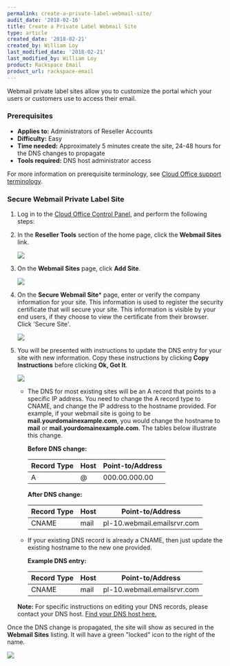 ```yaml
---
permalink: create-a-private-label-webmail-site/
audit_date: '2018-02-16'
title: Create a Private Label Webmail Site
type: article
created_date: '2018-02-21'
created_by: William Loy
last_modified_date: '2018-02-21'
last_modified_by: William Loy
product: Rackspace Email
product_url: rackspace-email
---
```


Webmail private label sites allow you to customize the portal which your users or customers use to access their email.

### Prerequisites

- **Applies to:** Administrators of Reseller Accounts
- **Difficulty:** Easy
- **Time needed:** Approximately 5 minutes create the site, 24-48 hours for the DNS changes to propagate
- **Tools required:**  DNS host administrator access

For more information on prerequisite terminology, see [Cloud Office support terminology](/how-to/cloud-office-support-terminology).

### Secure Webmail Private Label Site

1. Log in to the [Cloud Office Control Panel](https://cp.rackspace.com), and perform the following steps:

2. In the **Reseller Tools** section of the home page, click the **Webmail Sites** link.

   <img src="{% asset_path rackspace-email/secure-existing-webmail-private-label-site/webmail_sites.png %}"/>

3. On the **Webmail Sites** page, click **Add Site**.

   <img src="{% asset_path rackspace-email/secure-existing-webmail-private-label-site/action_secure_sites.png %}"/>

5. On the **Secure Webmail Site*** page, enter or verify the company information for your site. This information is used to register the security certificate that will secure your site. This information is visible by your end users, if they choose to view the certificate from their browser. Click 'Secure Site'.

   <img src="{% asset_path rackspace-email/secure-existing-webmail-private-label-site/secure_webmail_site.png %}"/>

6. You will be presented with instructions to update the DNS entry for your site with new information. Copy these instructions by clicking **Copy Instructions** before clicking **Ok, Got It**.

   <img src="{% asset_path rackspace-email/secure-existing-webmail-private-label-site/site_being_created.png %}"/>

    - The DNS for most existing sites will be an A record that points to a specific IP address. You need to change the A record type to CNAME, and change the IP address to the hostname provided. For example, if your webmail site is going to be **mail.yourdomainexample.com**, you would change the hostname to **mail** or **mail.yourdomainexample.com**. The tables below illustrate this change.

        **Before DNS change:**

        |Record Type | Host | Point-to/Address |
        |---|---|---|
        |A| @ | 000.00.000.00 |

        **After DNS change:**

        |Record Type | Host | Point-to/Address |
        |---|---|---|
        |CNAME| mail| pl-10.webmail.emailsrvr.com |

    - If your existing DNS record is already a CNAME, then just update the existing hostname to the new one provided.

        **Example DNS entry:**

        |Record Type | Host | Point-to/Address |
        |---|---|---|
        |CNAME| mail| pl-10.webmail.emailsrvr.com |

    **Note:** For specific instructions on editing your DNS records, please contact your DNS host. [Find your DNS host here.](/how-to/find-dns-host)

Once the DNS change is propagated, the site will show as secured in the **Webmail Sites** listing. It will have a green "locked" icon to the right of the name.

<img src="{% asset_path rackspace-email/secure-existing-webmail-private-label-site/secure_completed.png %}"/>
